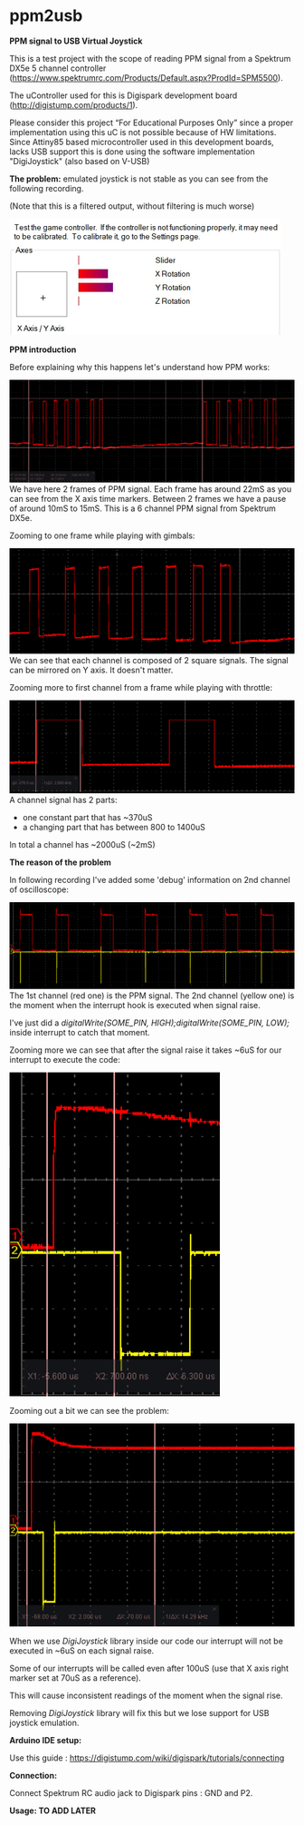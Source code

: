 # ppm2usb
**PPM signal to USB Virtual Joystick**

This is a test project with the scope of reading PPM signal from a Spektrum DX5e 5 channel controller (https://www.spektrumrc.com/Products/Default.aspx?ProdId=SPM5500).

The uController used for this is Digispark development board (http://digistump.com/products/1).

Please consider this project “For Educational Purposes Only” since a proper implementation using this uC is not possible because of HW limitations.
Since Attiny85 based microcontroller used in this development boards, lacks USB support this is done using the software implementation "DigiJoystick" (also based on V-USB)

**The problem:** emulated joystick is not stable as you can see from the following recording.

(Note that this is a filtered output, without filtering is much worse)

![](docs/emulated_joystick.gif)

**PPM introduction**

Before explaining why this happens let's understand how PPM works:

![](docs/ppm_frames.gif) 
We have here 2 frames of PPM signal. Each frame has around 22mS as you can see from the X axis time markers.
Between 2 frames we have a pause of around 10mS to 15mS.
This is a 6 channel PPM signal from Spektrum DX5e.

Zooming to one frame while playing with gimbals:

![](docs/ppm_frame.gif)
We can see that each channel is composed of 2 square signals. The signal can be mirrored on Y axis. It doesn't matter.

Zooming more to first channel from a frame while playing with throttle:

![](docs/ppm_frame_channel.gif)
A channel signal has 2 parts:
- one constant part that has ~370uS
- a changing part that has between 800 to 1400uS

In total a channel has ~2000uS (~2mS)

**The reason of the problem**

In following recording I've added some 'debug' information on 2nd channel of oscilloscope:

![](docs/ppm_frame_interrupt.gif)
The 1st channel (red one) is the PPM signal. The 2nd channel (yellow one) is the moment when the interrupt hook is executed when signal raise.

I've just did a *digitalWrite(SOME_PIN, HIGH);digitalWrite(SOME_PIN, LOW);* inside interrupt to catch that moment.

Zooming more we can see that after the signal raise it takes ~6uS for our interrupt to execute the code:

![](docs/ppm_frame_interrupt_zoom.gif) 

Zooming out a bit we can see the problem:

![](docs/ppm_frame_interrupt_problem.gif)

When we use *DigiJoystick* library inside our code our interrupt will not be executed in ~6uS on each signal raise.

Some of our interrupts will be called even after 100uS (use that X axis right marker set at 70uS as a reference).

This will cause inconsistent readings of the moment when the signal rise.

Removing *DigiJoystick* library will fix this but we lose support for USB joystick emulation.

**Arduino IDE setup:**

Use this guide : https://digistump.com/wiki/digispark/tutorials/connecting

**Connection:** 

Connect Spektrum RC audio jack to Digispark pins : GND and P2.

**Usage: TO ADD LATER**
